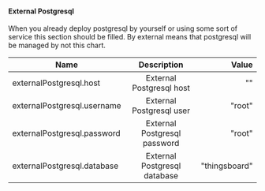 #### External Postgresql

When you already deploy postgresql by yourself or using some sort of service this section should be filled.
By external means that postgresql will be managed by not this chart.


| Name                             |           Description            |         Value |
|----------------------------------|:--------------------------------:|--------------:|
| externalPostgresql.host          |     External Postgresql host     |            "" |
| externalPostgresql.username      |     External Postgresql user     |        "root" |
| externalPostgresql.password      |   External Postgresql password   |        "root" |
| externalPostgresql.database      |   External Postgresql database   | "thingsboard" |

